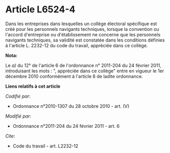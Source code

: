# Article L6524-4

Dans les entreprises dans lesquelles un collège électoral spécifique est créé pour les personnels navigants techniques,
lorsque la convention ou l'accord d'entreprise ou d'établissement ne concerne que les personnels navigants techniques, sa
validité est constatée dans les conditions définies à l'article L. 2232-12 du code du travail, appréciée dans ce collège.

**Nota:**

Le 
  _a)_ du 12° de l'article 6 de l'ordonnance n° 2011-204 du 24 février 2011, introduisant les mots : ", appréciée dans ce
collège" entre en vigueur le 1er décembre 2010 conformément à l'article 8 de ladite ordonnance.

**Liens relatifs à cet article**

_Codifié par_:

  - Ordonnance n°2010-1307 du 28 octobre 2010 - art. (V)

_Modifié par_:

  - Ordonnance n°2011-204 du 24 février 2011 - art. 6

_Cite_:

  - Code du travail - art. L2232-12
